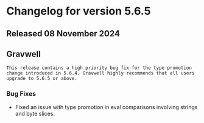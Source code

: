 # Changelog for version 5.6.5

## Released 08 November 2024

## Gravwell

```{note}
This release contains a high priority bug fix for the type promotion change introduced in 5.6.4. Gravwell highly recommends that all users upgrade to 5.6.5 or above.
```

### Bug Fixes

* Fixed an issue with type promotion in eval comparisons involving strings and byte slices. 